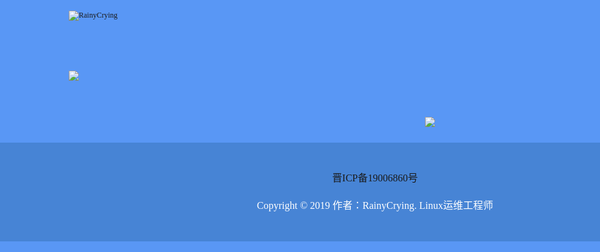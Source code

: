 <html>
    <head>
        <meta http-equiv="Content-Type" content="text/html; charset=UTF-8">
        <link type="image/vnd.microsoft.icon" href="favicon.ico" rel="shortcut icon">
        <title>RainyCrying</title>     
        <meta name="Keywords" content="RainyCrying">
        <meta name="Description" content="RainyCrying">
    </head>
    <style>
        html,body,div,span,object,iframe,h1,h2,h3,h4,h5,h6,p,blockquote,a,code,em,img,q,small,strong,dd,dl,dt,li,ol,ul,fieldset,form,label,table,tbody,tr,th,td,input{margin:0;padding:0;}
        body{ margin:0; padding:0; font-family: "\5FAE\8F6F\96C5\9ED1"; font-size: 12px; background-color: #f3f7fb;min-width: 1200px}
        ol,ul,li{list-style-type:none;}
        button{overflow:visible;cursor:pointer;}
        fieldset,img{border:none 0;}
        input,select,form,img,button,textarea{vertical-align:middle;}
        em,strong,cite{font-style:normal;}
        table{empty-cells:show;}
        table,th,td{border-collapse:collapse;}
        a{text-decoration:none;}
        a:hover{text-decoration:underline;}
        .clear{clear:both;}
        .clearfix:after{content:".";display:block;height:0;clear:both;visibility:hidden;}
        .main { background:#5997f5 url("homebg.jpg") center 0 no-repeat; height: 100%;background-size: cover;}
        .content{ width: 980px; margin: 0 auto; position: relative; overflow: hidden;}
        .logo{ padding: 70px 0 80px;}
        .left{ float: left; width: 488px;}
        .right{ float: right; width: 410px; padding-top: 74px;}
        .tips{margin-top: 25px;color: #fff; font-size: 12px; text-align: center;}
        .footer{ background-color: rgba(0, 56, 88, 0.2); padding: 42px 0; }
        .footer p{ font-size: 16px; color: #fff; text-align: center; line-height: 30px;}
        .footer p.p1{ padding: 0 0 14px 0;}
    </style>
<body>
    <div class="main">
        <div class="content">
            <div class="logo">
                <img src="logo1.png" alt="RainyCrying">
            </div>
            <div class="clearfix">
                <div class="left">
                    <img src="show.png">
                </div>
                <div class="right">
                    <div class="title">
                        <img src="text.png">
                    </div>
                    <p class="tips"></p>
                </div>
            </div>
        </div>
        <div class="footer">
            <p class="p1" ><a href="https://beian.miit.gov.cn/" target="_blank" id="innerText">晋ICP备19006860号</a></p>
            <p class="p2">Copyright © 2019 作者：RainyCrying. Linux运维工程师</p>
        </div>
    </div>

</body>
<script >
        // 定义白名单数组
const whiteList = ['rainycrying.com', 'xn--e1to22ajja.com', 'xn--vo1aa064g.com', 'xn--vo1aa064g.xn--6qq986b3xl'];
// 获取当前域名
const currentHost = window.location.host;
// 获取 id 为 innerText 的元素
const exampleElement = document.getElementById('innerText');

for (let i = 0; i < whiteList.length; i++) {
  if (currentHost.includes(whiteList[i])) {
        if (whiteList[i] == 'rainycrying.com') {
        exampleElement.innerText = '晋ICP备19006860号-1';
        }else if(whiteList[i] == 'xn--e1to22ajja.com'){
                exampleElement.innerText = '晋ICP备19006860号-2';
        }
        else if(whiteList[i] == 'xn--vo1aa064g.com'){
                exampleElement.innerText = '晋ICP备19006860号-3';
        }
        else if(whiteList[i] == 'xn--vo1aa064g.xn--6qq986b3xl'){
                exampleElement.innerText = '晋ICP备19006860号-4';
        }
        else {
        console.log('当前域名不在白名单中');
        }
    break;
  }
}
</script>
</html>

